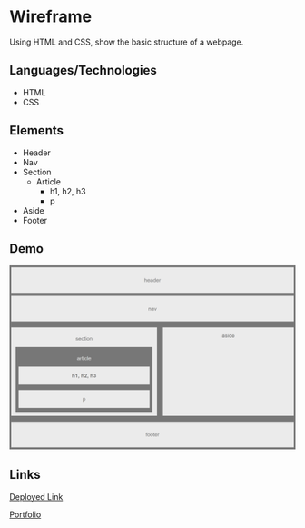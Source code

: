 # Wireframe

Using HTML and CSS, show the basic structure of a webpage. 

## Languages/Technologies
* HTML
* CSS

## Elements
- Header
- Nav
- Section
    - Article
        - h1, h2, h3
        - p
- Aside
- Footer

## Demo
![Demo Img](demoScreenshot.png)

## Links
[Deployed Link](https://lmboyle.github.io/HW-Wireframe/)

[Portfolio](https://lmboyle.github.io/)